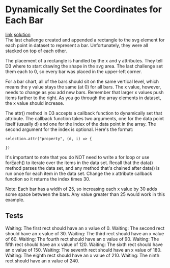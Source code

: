# Dynamically Set the Coordinates for Each Bar
[link](https://www.freecodecamp.org/learn/data-visualization/data-visualization-with-d3/dynamically-set-the-coordinates-for-each-bar) [solution](./solution.html)
<br>
The last challenge created and appended a rectangle to the svg element for each point in dataset to represent a bar. Unfortunately, they were all stacked on top of each other.

The placement of a rectangle is handled by the x and y attributes. They tell D3 where to start drawing the shape in the svg area. The last challenge set them each to 0, so every bar was placed in the upper-left corner.

For a bar chart, all of the bars should sit on the same vertical level, which means the y value stays the same (at 0) for all bars. The x value, however, needs to change as you add new bars. Remember that larger x values push items farther to the right. As you go through the array elements in dataset, the x value should increase.

The attr() method in D3 accepts a callback function to dynamically set that attribute. The callback function takes two arguments, one for the data point itself (usually d) and one for the index of the data point in the array. The second argument for the index is optional. Here's the format:
```
selection.attr("property", (d, i) => {

})
```
It's important to note that you do NOT need to write a for loop or use forEach() to iterate over the items in the data set. Recall that the data() method parses the data set, and any method that's chained after data() is run once for each item in the data set.
Change the x attribute callback function so it returns the index times 30.

Note: Each bar has a width of 25, so increasing each x value by 30 adds some space between the bars. Any value greater than 25 would work in this example.

## Tests
Waiting: The first rect should have an x value of 0.
Waiting: The second rect should have an x value of 30.
Waiting: The third rect should have an x value of 60.
Waiting: The fourth rect should have an x value of 90.
Waiting: The fifth rect should have an x value of 120.
Waiting: The sixth rect should have an x value of 150.
Waiting: The seventh rect should have an x value of 180.
Waiting: The eighth rect should have an x value of 210.
Waiting: The ninth rect should have an x value of 240.